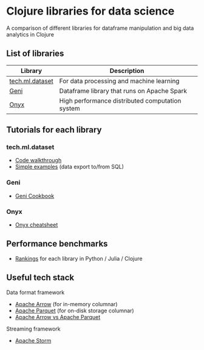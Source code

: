 # Clojure libraries for data science
A comparison of different libraries for dataframe manipulation and big data analytics in Clojure

## List of libraries

| Library | Description |
| ------- | ----------- |
| [tech.ml.dataset](https://github.com/techascent/tech.ml.dataset) | For data processing and machine learning |
| [Geni](https://github.com/zero-one-group/geni) | Dataframe library that runs on Apache Spark |
|[Onyx](http://www.onyxplatform.org/)| High performance distributed computation system |


## Tutorials for each library

### tech.ml.dataset
- [Code walkthrough](https://techascent.github.io/tech.ml.dataset/walkthrough.html)
- [Simple examples](https://techascent.github.io/tech.ml.dataset/walkthrough.html) (data export to/from SQL)

### Geni
- [Geni Cookbook](https://github.com/zero-one-group/geni/tree/develop/docs/cookbook)

### Onyx
- [Onyx cheatsheet](http://www.onyxplatform.org/docs/cheat-sheet/latest/)


## Performance benchmarks

- [Rankings](https://github.com/zero-one-group/geni-performance-benchmark/) for each library in Python / Julia / Clojure

## Useful tech stack

Data format framework
- [Apache Arrow](https://arrow.apache.org/) (for in-memory columnar)
- [Apache Parquet](https://parquet.apache.org/) (for on-disk storage columnar)
- [Apache Arrow vs Apache Parquet](https://www.youtube.com/watch?v=dPb2ZXnt2_U&ab_channel=DataWorksSummit)

Streaming framework
- [Apache Storm](https://storm.apache.org/)
